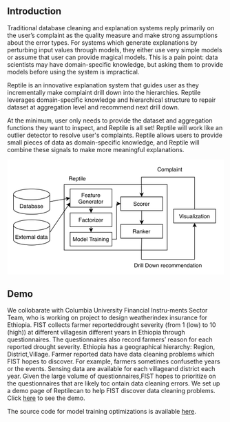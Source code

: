 


## Introduction

Traditional database cleaning and explanation systems reply primarily on the user’s complaint as the quality measure and make strong assumptions about the error types. For systems which generate explanations by perturbing input values through models, they either use very simple models or assume that user can provide magical models. This is a pain point: data scientists may have domain-specific knowledge, but asking them to provide models before using the system is impractical. 

Reptile is an innovative explanation system that guides user as they incrementally make complaint drill down into the hierarchies. Reptile leverages domain-specific knowledge and hierarchical structure to repair dataset at aggregation level and recommend next drill down. 

At the minimum, user only needs to provide the dataset and aggregation functions they want to inspect, and Reptile is all set! Reptile will work like an outlier detector to resolve user's complaints. Reptile allows users to provide small pieces of data as domain-specific knowledge, and Reptile will combine these signals to make more meaningful explanations.







![Image](files/images/back_arch.png)


## Demo

We collobarate with Columbia University Financial Instru-ments Sector Team, who is working on project to design weatherindex insurance for Ethiopia. FIST collects farmer reporteddrought severity (from 1 (low) to 10 (high)) at different villagesin different years in Ethiopia through questionnaires. The questionnaires also record farmers’ reason for each reported drought severity. Ethiopia has a geographical hierarchy: Region, District,Village. Farmer reported data have data cleaning problems which FIST hopes to discover. For example, farmers sometimes confusethe years or the events. Sensing data are available for each villageand district each year. Given the large volume of questionnaires,FIST hopes to prioritize on the questionnaires that are likely toc ontain data cleaning errors. We set up a demo page of Reptilecan to help FIST discover data cleaning problems. Click [here](http://35.232.65.156:5000/com) to see the demo.

The source code for model training optimizations is available [here](https://github.com/zachary62/Dynamic-f-tree).
